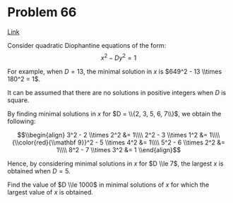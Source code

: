 # Problem 66

[Link](https://projecteuler.net/problem=66)

Consider quadratic Diophantine equations of the form: $$x^2 - Dy^2 = 1$$

For example, when $D=13$, the minimal solution in $x$ is $649^2 - 13 \\times 180^2 = 1$.

It can be assumed that there are no solutions in positive integers when $D$ is square.

By finding minimal solutions in $x$ for $D = \\{2, 3, 5, 6, 7\\}$, we obtain the following:

$$\\begin{align} 3^2 - 2 \\times 2^2 &= 1\\\\ 2^2 - 3 \\times 1^2 &= 1\\\\ {\\color{red}{\\mathbf 9}}^2 - 5 \\times 4^2 &= 1\\\\ 5^2 - 6 \\times 2^2 &= 1\\\\ 8^2 - 7 \\times 3^2 &= 1 \\end{align}$$

Hence, by considering minimal solutions in $x$ for $D \\le 7$, the largest $x$ is obtained when $D=5$.

Find the value of $D \\le 1000$ in minimal solutions of $x$ for which the largest value of $x$ is obtained.